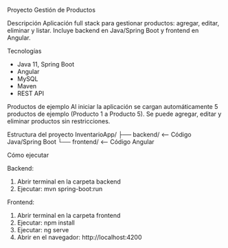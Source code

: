 Proyecto Gestión de Productos

Descripción
Aplicación full stack para gestionar productos: agregar, editar, eliminar y listar. Incluye backend en Java/Spring Boot y frontend en Angular.

Tecnologías
- Java 11, Spring Boot
- Angular
- MySQL
- Maven
- REST API

Productos de ejemplo
Al iniciar la aplicación se cargan automáticamente 5 productos de ejemplo (Producto 1 a Producto 5). Se puede agregar, editar y eliminar productos sin restricciones.

Estructura del proyecto
InventarioApp/
├── backend/      <-- Código Java/Spring Boot
└── frontend/     <-- Código Angular

Cómo ejecutar

Backend:
1. Abrir terminal en la carpeta backend
2. Ejecutar: mvn spring-boot:run

Frontend:
1. Abrir terminal en la carpeta frontend
2. Ejecutar: npm install
3. Ejecutar: ng serve
4. Abrir en el navegador: http://localhost:4200